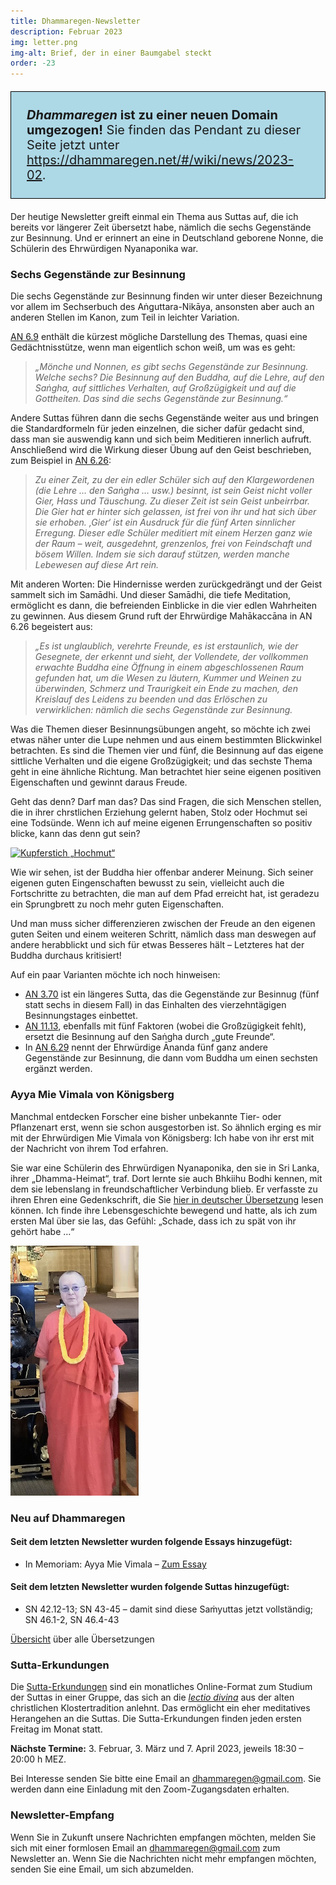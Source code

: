 ```yaml
---
title: Dhammaregen-Newsletter
description: Februar 2023
img: letter.png
img-alt: Brief, der in einer Baumgabel steckt
order: -23
---
```


<p style="padding: 25px;
  border: thin solid black;
  background-color: lightblue;
  padding: 25px;
  font-size: 20px;"
><b><em>Dhammaregen</em> ist zu einer neuen Domain umgezogen!</b> Sie finden das Pendant zu dieser Seite jetzt unter <a href="https://dhammaregen.net/#/wiki/news/2023-02">https://dhammaregen.net/#/wiki/news/2023-02</a>.
</p>

Der heutige Newsletter greift einmal ein Thema aus Suttas auf, die ich bereits vor längerer Zeit übersetzt habe, nämlich die sechs Gegenstände zur Besinnung. Und er erinnert an eine in Deutschland geborene Nonne, die Schülerin des Ehrwürdigen Nyanaponika war.

### Sechs Gegenstände zur Besinnung

Die sechs Gegenstände zur Besinnung finden wir unter dieser Bezeichnung vor allem im Sechserbuch des Aṅguttara-Nikāya, ansonsten aber auch an anderen Stellen im Kanon, zum Teil in leichter Variation.

[AN 6.9](/suttas/#an6.9/de/sabbamitta:0.1) enthält die kürzest mögliche Darstellung des Themas, quasi eine Gedächtnisstütze, wenn man eigentlich schon weiß, um was es geht:

>*„Mönche und Nonnen, es gibt sechs Gegenstände zur Besinnung. Welche sechs? Die Besinnung auf den Buddha, auf die Lehre, auf den Saṅgha, auf sittliches Verhalten, auf Großzügigkeit und auf die Gottheiten. Das sind die sechs Gegenstände zur Besinnung.“*

Andere Suttas führen dann die sechs Gegenstände weiter aus und bringen die Standardformeln für jeden einzelnen, die sicher dafür gedacht sind, dass man sie auswendig kann und sich beim Meditieren innerlich aufruft. Anschließend wird die Wirkung dieser Übung auf den Geist beschrieben, zum Beispiel in [AN 6.26](/suttas/#an6.26/de/sabbamitta:0.1):

>*Zu einer Zeit, zu der ein edler Schüler sich auf den Klargewordenen (die Lehre … den Saṅgha … usw.) besinnt, ist sein Geist nicht voller Gier, Hass und Täuschung. Zu dieser Zeit ist sein Geist unbeirrbar. Die Gier hat er hinter sich gelassen, ist frei von ihr und hat sich über sie erhoben. ‚Gier‘ ist ein Ausdruck für die fünf Arten sinnlicher Erregung. Dieser edle Schüler meditiert mit einem Herzen ganz wie der Raum – weit, ausgedehnt, grenzenlos, frei von Feindschaft und bösem Willen. Indem sie sich darauf stützen, werden manche Lebewesen auf diese Art rein.*

Mit anderen Worten: Die Hindernisse werden zurückgedrängt und der Geist sammelt sich im Samādhi. Und dieser Samādhi, die tiefe Meditation, ermöglicht es dann, die befreienden Einblicke in die vier edlen Wahrheiten zu gewinnen. Aus diesem Grund ruft der Ehrwürdige Mahākaccāna in AN 6.26 begeistert aus:

>*„Es ist unglaublich, verehrte Freunde, es ist erstaunlich, wie der Gesegnete, der erkennt und sieht, der Vollendete, der vollkommen erwachte Buddha eine Öffnung in einem abgeschlossenen Raum gefunden hat, um die Wesen zu läutern, Kummer und Weinen zu überwinden, Schmerz und Traurigkeit ein Ende zu machen, den Kreislauf des Leidens zu beenden und das Erlöschen zu verwirklichen: nämlich die sechs Gegenstände zur Besinnung.*

Was die Themen dieser Besinnungsübungen angeht, so möchte ich zwei etwas näher unter die Lupe nehmen und aus einem bestimmten Blickwinkel betrachten. Es sind die Themen vier und fünf, die Besinnung auf das eigene sittliche Verhalten und die eigene Großzügigkeit; und das sechste Thema geht in eine ähnliche Richtung. Man betrachtet hier seine eigenen positiven Eigenschaften und gewinnt daraus Freude.

Geht das denn? Darf man das? Das sind Fragen, die sich Menschen stellen, die in ihrer chrstlichen Erziehung gelernt haben, Stolz oder Hochmut sei eine Todsünde. Wenn ich auf meine eigenen Errungenschaften so positiv blicke, kann das denn gut sein?

<a title="Kupferstich „Hochmut“ von Pieter Bruegel dem Älteren auf Wikipedia; gemeinfrei" href="https://upload.wikimedia.org/wikipedia/commons/thumb/6/69/Brueghel_-_Sieben_Laster_-_Superbia.jpg/1280px-Brueghel_-_Sieben_Laster_-_Superbia.jpg"><img height="300" alt="Kupferstich „Hochmut“" src="https://upload.wikimedia.org/wikipedia/commons/thumb/6/69/Brueghel_-_Sieben_Laster_-_Superbia.jpg/1280px-Brueghel_-_Sieben_Laster_-_Superbia.jpg"></a>

Wie wir sehen, ist der Buddha hier offenbar anderer Meinung. Sich seiner eigenen guten Eingenschaften bewusst zu sein, vielleicht auch die Fortschritte zu betrachten, die man auf dem Pfad erreicht hat, ist geradezu ein Sprungbrett zu noch mehr guten Eigenschaften.

Und man muss sicher differenzieren zwischen der Freude an den eigenen guten Seiten und einem weiteren Schritt, nämlich dass man deswegen auf andere herabblickt und sich für etwas Besseres hält – Letzteres hat der Buddha durchaus kritisiert!

Auf ein paar Varianten möchte ich noch hinweisen:
- [AN 3.70](/suttas/#an3.70/de/sabbamitta:0.1) ist ein längeres Sutta, das die Gegenstände zur Besinnug (fünf statt sechs in diesem Fall) in das Einhalten des vierzehntägigen Besinnungstages einbettet.
- [AN 11.13](/suttas/#an11.13/de/sabbamitta:0.1), ebenfalls mit fünf Faktoren (wobei die Großzügigkeit fehlt), ersetzt die Besinnung auf den Saṅgha durch „gute Freunde“.
- In [AN 6.29](/suttas/#an6.29/de/sabbamitta:0.1) nennt der Ehrwürdige Ānanda fünf ganz andere Gegenstände zur Besinnung, die dann vom Buddha um einen sechsten ergänzt werden.

### Ayya Mie Vimala von Königsberg

Manchmal entdecken Forscher eine bisher unbekannte Tier- oder Pflanzenart erst, wenn sie schon ausgestorben ist. So ähnlich erging es mir mit der Ehrwürdigen Mie Vimala von Königsberg: Ich habe von ihr erst mit der Nachricht von ihrem Tod erfahren.

Sie war eine Schülerin des Ehrwürdigen Nyanaponika, den sie in Sri Lanka, ihrer „Dhamma-Heimat“, traf. Dort lernte sie auch Bhkiihu Bodhi kennen, mit dem sie lebenslang in freundschaftlicher Verbindung blieb. Er verfasste zu ihren Ehren eine Gedenkschrift, die Sie [hier in deutscher Übersetzung](/Tropfen/MieVimala) lesen können. Ich finde ihre Lebensgeschichte bewegend und hatte, als ich zum ersten Mal über sie las, das Gefühl: „Schade, dass ich zu spät von ihr gehört habe …“

<img src="./MieVimala400.png" title="Ayya Mie Vimala, Foto von Donna Higashi, 2019, anlässlich der Gedenkfeier für Mary Foster in Honolulu" alt="Ayya Mie Vimala stehend" style="height: 400px;">

### Neu auf Dhammaregen

#### Seit dem letzten Newsletter wurden folgende Essays hinzugefügt:

- In Memoriam: Ayya Mie Vimala – [Zum Essay](/Tropfen/MieVimala)

#### Seit dem letzten Newsletter wurden folgende Suttas hinzugefügt:

- SN 42.12-13; SN 43-45 – damit sind diese Saṁyuttas jetzt vollständig; SN 46.1-2, SN 46.4-43

[Übersicht](/Übersetzung/Übersicht) über alle Übersetzungen

### Sutta-Erkundungen 

Die [Sutta-Erkundungen](/wiki/Erkundungen) sind ein monatliches Online-Format zum Studium der Suttas in einer Gruppe, das sich an die [*lectio divina*](https://de.wikipedia.org/wiki/Lectio_divina) aus der alten christlichen Klostertradition anlehnt. Das ermöglicht ein eher meditatives Herangehen an die Suttas. Die Sutta-Erkundungen finden jeden ersten Freitag im Monat statt. 

**Nächste Termine:** 3. Februar, 3. März und 7. April 2023, jeweils 18:30 – 20:00 h MEZ.

Bei Interesse senden Sie bitte eine Email an [dhammaregen@gmail.com](mailto:dhammaregen@gmail.com). Sie werden dann eine Einladung mit den Zoom-Zugangsdaten erhalten.

### Newsletter-Empfang

Wenn Sie in Zukunft unsere Nachrichten empfangen möchten, melden Sie sich mit einer formlosen Email an [dhammaregen@gmail.com](mailto:dhammaregen@gmail.com) zum Newsletter an. Wenn Sie die Nachrichten nicht mehr empfangen möchten, senden Sie eine Email, um sich abzumelden.

